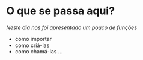 # O que se passa aqui?

*Neste dia nos foi apresentado um pouco de funções*

- como importar
- como criá-las
- como chamá-las
...